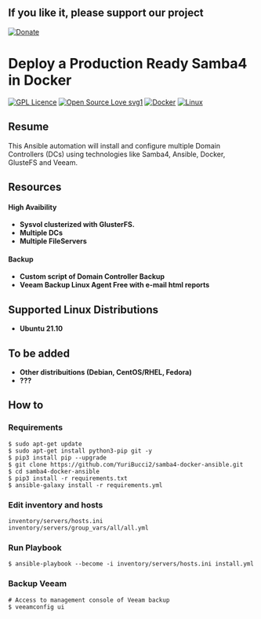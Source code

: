 ## If you like it, please support our project

[![Donate](https://img.shields.io/badge/Donate-PayPal-green.svg)](https://www.paypal.com/donate?business=EY4D8EFD6BLMJ&no_recurring=0&item_name=Projeto+Open+Source&currency_code=BRL)
<p></p>

# Deploy a Production Ready Samba4 in Docker

[![GPL Licence](https://badges.frapsoft.com/os/gpl/gpl.png?v=103)](https://opensource.org/licenses/GPL-3.0/) [![Open Source Love svg1](https://badges.frapsoft.com/os/v1/open-source.svg?v=103)](https://opensource.org/) [![Docker](https://badgen.net/badge/icon/docker?icon=docker&label)](https://docker.com/) [![Linux](https://svgshare.com/i/Zhy.svg)](https://ubuntu.com/) 

## Resume



This Ansible automation will install and configure multiple Domain Controllers (DCs) using technologies like Samba4, Ansible, Docker, GlusteFS and Veeam.

## Resources

#### High Avaibility
- **Sysvol clusterized with GlusterFS.**
- **Multiple DCs**
- **Multiple FileServers**

#### Backup

- **Custom script of Domain Controller Backup**
- **Veeam Backup Linux Agent Free with e-mail html reports**

## Supported Linux Distributions

- **Ubuntu 21.10**

## To be added
- **Other distribuitions (Debian, CentOS/RHEL, Fedora)**
- **???**

## How to

### Requirements

```
$ sudo apt-get update
$ sudo apt-get install python3-pip git -y
$ pip3 install pip --upgrade
$ git clone https://github.com/YuriBucci2/samba4-docker-ansible.git
$ cd samba4-docker-ansible
$ pip3 install -r requirements.txt
$ ansible-galaxy install -r requirements.yml
```
### Edit inventory and hosts
```
inventory/servers/hosts.ini
inventory/servers/group_vars/all/all.yml
```

### Run Playbook
```
$ ansible-playbook --become -i inventory/servers/hosts.ini install.yml
```

### Backup Veeam
```
# Access to management console of Veeam backup
$ veeamconfig ui
```